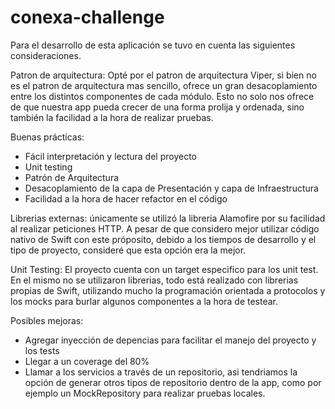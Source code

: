# conexa-challenge

Para el desarrollo de esta aplicación se tuvo en cuenta las siguientes consideraciones.

Patron de arquitectura: Opté por el patron de arquitectura Viper, si bien no es el patron de arquitectura mas sencillo, ofrece un gran desacoplamiento entre los distintos componentes de cada módulo. Esto no solo nos ofrece de que nuestra app pueda crecer de una forma prolija y ordenada, sino también la facilidad a la hora de realizar pruebas.

Buenas prácticas: 
- Fácil interpretación y lectura del proyecto
- Unit testing
- Patrón de Arquitectura
- Desacoplamiento de la capa de Presentación y capa de Infraestructura
- Facilidad a la hora de hacer refactor en el código

Librerias externas: únicamente se utilizó la libreria Alamofire por su facilidad al realizar peticiones HTTP. A pesar de que considero mejor utilizar código nativo de Swift con este próposito, debido a los tiempos de desarrollo y el tipo de proyecto, consideré que esta opción era la mejor.

Unit Testing: El proyecto cuenta con un target especifico para los unit test. En el mismo no se utilizaron librerias, todo está realizado con librerias propias de Swift, utilizando mucho la programación orientada a protocolos y los mocks para burlar algunos componentes a la hora de testear.

Posibles mejoras:
 - Agregar inyección de depencias para facilitar el manejo del proyecto y los tests
 - Llegar a un coverage del 80%
 - Llamar a los servicios a través de un repositorio, asi tendriamos la opción de generar otros tipos de repositorio dentro de la app, como por ejemplo un MockRepository para realizar pruebas locales.
